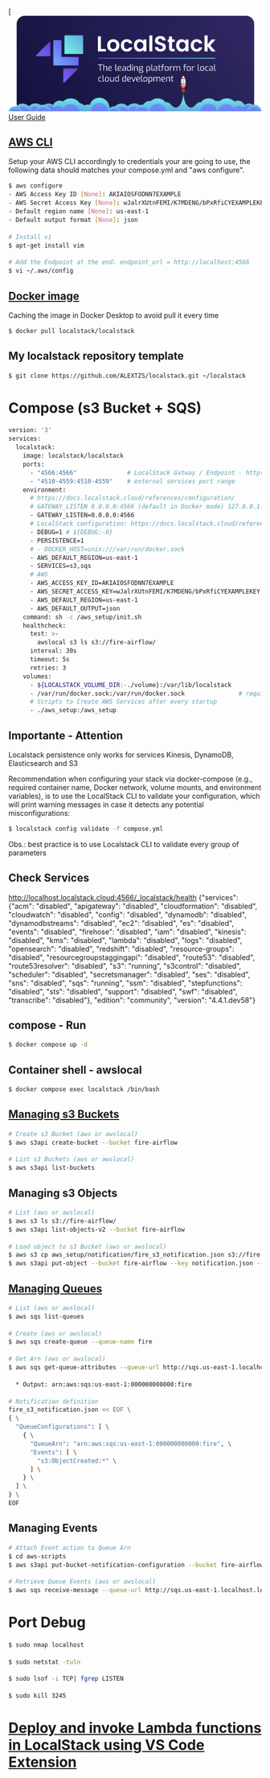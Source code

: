 [![localstack](https://raw.githubusercontent.com/localstack/localstack/master/docs/localstack-readme-banner.svg)
[User Guide](https://docs.localstack.cloud/user-guide/)

## [AWS CLI](https://docs.aws.amazon.com/cli/latest/userguide/getting-started-install.html)
Setup your AWS CLI accordingly to credentials your are going to use, the following data should matches your compose.yml and "aws configure".
```sh
$ aws configure
- AWS Access Key ID [None]: AKIAIOSFODNN7EXAMPLE
- AWS Secret Access Key [None]: wJalrXUtnFEMI/K7MDENG/bPxRfiCYEXAMPLEKEY
- Default region name [None]: us-east-1
- Default output format [None]: json

# Install vi
$ apt-get install vim

# Add the Endpoint at the end: endpoint_url = http://localhost:4566
$ vi ~/.aws/config  
```

## [Docker image](https://hub.docker.com/r/localstack/localstack)
Caching the image in Docker Desktop to avoid pull it every time
```sh
$ docker pull localstack/localstack
```
## My localstack repository template 
```sh
$ git clone https://github.com/ALEXTZS/localstack.git ~/localstack
```

# Compose (s3 Bucket + SQS)
```sh
version: '3'
services:
  localstack:
    image: localstack/localstack
    ports:
      - "4566:4566"              # LocalStack Gatway / Endpoint - https://localhost.localstack.cloud:4566/
      - "4510-4559:4510-4559"    # external services port range
    environment:
      # https://docs.localstack.cloud/references/configuration/
      # GATEWAY_LISTEN 0.0.0.0:4566 (default in Docker mode) 127.0.0.1:4566 (default in host mode)
      - GATEWAY_LISTEN=0.0.0.0:4566
      # LocalStack configuration: https://docs.localstack.cloud/references/configuration/
      - DEBUG=1 # ${DEBUG:-0}
      - PERSISTENCE=1
      # - DOCKER_HOST=unix:///var/run/docker.sock
      - AWS_DEFAULT_REGION=us-east-1
      - SERVICES=s3,sqs
      # AWS
      - AWS_ACCESS_KEY_ID=AKIAIOSFODNN7EXAMPLE
      - AWS_SECRET_ACCESS_KEY=wJalrXUtnFEMI/K7MDENG/bPxRfiCYEXAMPLEKEY
      - AWS_DEFAULT_REGION=us-east-1
      - AWS_DEFAULT_OUTPUT=json
    command: sh -c /aws_setup/init.sh
    healthcheck:
      test: >-
        awslocal s3 ls s3://fire-airflow/ 
      interval: 30s
      timeout: 5s
      retries: 3
    volumes:
      - ${LOCALSTACK_VOLUME_DIR:-./volume}:/var/lib/localstack
      - /var/run/docker.sock:/var/run/docker.sock               # required by AWS Lambda
      # Scripts to Create AWS Services after every startup
      - ./aws_setup:/aws_setup  
```

## Importante - Attention
Localstack persistence only works for services Kinesis, DynamoDB, Elasticsearch and S3

Recommendation when configuring your stack via docker-compose (e.g., required container name, Docker network, volume mounts, and environment variables), is to use the LocalStack CLI to validate your configuration, which will print warning messages in case it detects any potential misconfigurations:

```sh
$ localstack config validate -f compose.yml
```
Obs.: best practice is to use Localstack CLI to validate every group of parameters

## Check Services
http://localhost.localstack.cloud:4566/_localstack/health
{"services": {"acm": "disabled", "apigateway": "disabled", "cloudformation": "disabled", "cloudwatch": "disabled", "config": "disabled", "dynamodb": "disabled", "dynamodbstreams": "disabled", "ec2": "disabled", "es": "disabled", "events": "disabled", "firehose": "disabled", "iam": "disabled", "kinesis": "disabled", "kms": "disabled", "lambda": "disabled", "logs": "disabled", "opensearch": "disabled", "redshift": "disabled", "resource-groups": "disabled", "resourcegroupstaggingapi": "disabled", "route53": "disabled", "route53resolver": "disabled", "s3": "running", "s3control": "disabled", "scheduler": "disabled", "secretsmanager": "disabled", "ses": "disabled", "sns": "disabled", "sqs": "running", "ssm": "disabled", "stepfunctions": "disabled", "sts": "disabled", "support": "disabled", "swf": "disabled", "transcribe": "disabled"}, "edition": "community", "version": "4.4.1.dev58"}


## compose - Run 
```sh
$ docker compose up -d
```
## Container shell - awslocal
```sh
$ docker compose exec localstack /bin/bash
```

## [Managing s3 Buckets](https://docs.localstack.cloud/user-guide/aws/s3/)
```sh
# Create s3 Bucket (aws or awslocal)
$ aws s3api create-bucket --bucket fire-airflow

# List s3 Buckets (aws or awslocal)
$ aws s3api list-buckets  
```

## Managing s3 Objects
```sh
# List (aws or awslocal)
$ aws s3 ls s3://fire-airflow/ 
$ aws s3api list-objects-v2 --bucket fire-airflow

# Load object to s3 Bucket (aws or awslocal)
$ aws s3 cp aws_setup/notification/fire_s3_notification.json s3://fire-airflow/
$ aws s3api put-object --bucket fire-airflow --key notification.json --body aws_setup/notification/fire_s3_notification.json
```

## [Managing Queues](https://docs.aws.amazon.com/pt_br/AmazonS3/latest/userguide/EventNotifications.html)
```sh
# List (aws or awslocal)
$ aws sqs list-queues

# Create (aws or awslocal) 
$ aws sqs create-queue --queue-name fire

# Get Arn (aws or awslocal) 
$ aws sqs get-queue-attributes --queue-url http://sqs.us-east-1.localhost.localstack.cloud:4566/000000000000/fire --attribute-names All
  
  * Output: arn:aws:sqs:us-east-1:000000000000:fire 

# Notification definition
fire_s3_notification.json << EOF \
{ \
  "QueueConfigurations": [ \
    { \
      "QueueArn": "arn:aws:sqs:us-east-1:000000000000:fire", \
      "Events": [ \
        "s3:ObjectCreated:*" \
      ] \
    } \
  ] \
} \
EOF
```

## Managing Events
```sh
# Attach Event action to Queue Arn
$ cd aws-scripts
$ aws s3api put-bucket-notification-configuration --bucket fire-airflow --notification-configuration file://notification/fire_s3_notification.json

# Retrieve Queue Events (aws or awslocal)
$ aws sqs receive-message --queue-url http://sqs.us-east-1.localhost.localstack.cloud:4566/000000000000/fire
```

# Port Debug
```sh
$ sudo nmap localhost

$ sudo netstat -tuln

$ sudo lsof -i TCP| fgrep LISTEN

$ sudo kill 3245
```

# [Deploy and invoke Lambda functions in LocalStack using VS Code Extension](https://www.youtube.com/watch?v=txVPCF-TITk)

